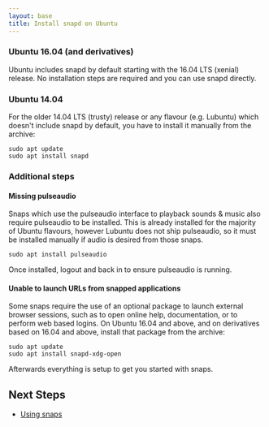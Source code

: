 ```yaml
---
layout: base
title: Install snapd on Ubuntu
---
```


### Ubuntu 16.04 (and derivatives)

Ubuntu includes snapd by default starting with the 16.04 LTS (xenial) release. No installation steps are required and you can use snapd directly.

### Ubuntu 14.04

For the older 14.04 LTS (trusty) release or any flavour (e.g. Lubuntu) which doesn't
include snapd by default, you have to install it manually from the archive:

```
sudo apt update
sudo apt install snapd
```

### Additional steps

#### Missing pulseaudio

Snaps which use the pulseaudio interface to playback sounds & music also require pulseaudio to be installed. This is already installed for the majority of Ubuntu flavours, however Lubuntu does not ship pulseaudio, so it must be installed manually if audio is desired from those snaps.

```
sudo apt install pulseaudio
```
Once installed, logout and back in to ensure pulseaudio is running.

#### Unable to launch URLs from snapped applications

Some snaps require the use of an optional package to launch external browser sessions, such as to open online help, documentation, or to perform web based logins. On Ubuntu 16.04 and above, and on derivatives based on 16.04 and above, install that package from the archive:

```
sudo apt update
sudo apt install snapd-xdg-open
```


Afterwards everything is setup to get you started with snaps.

## Next Steps

 * [Using snaps](usage)
